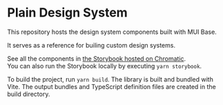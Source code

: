 # Plain Design System

This repository hosts the design system components built with MUI Base.

It serves as a reference for builing custom design systems.

See all the components in [the Storybook hosted on Chromatic](https://main--632b14aec65017358bd54b76.chromatic.com).  
You can also run the Storybook locally by executing `yarn storybook`.

To build the project, run `yarn build`.
The library is built and bundled with Vite.
The output bundles and TypeScript definition files are created in the build directory.
